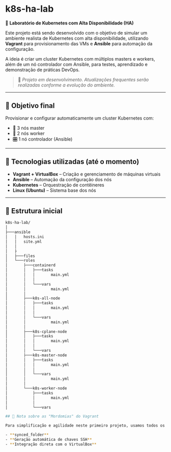 # k8s-ha-lab

🧪 **Laboratório de Kubernetes com Alta Disponibilidade (HA)**

Este projeto está sendo desenvolvido com o objetivo de simular um ambiente realista de Kubernetes com alta disponibilidade, utilizando **Vagrant** para provisionamento das VMs e **Ansible** para automação da configuração.

A ideia é criar um cluster Kubernetes com múltiplos masters e workers, além de um nó controlador com Ansible, para testes, aprendizado e demonstração de práticas DevOps.

> 🚧 *Projeto em desenvolvimento. Atualizações frequentes serão realizadas conforme a evolução do ambiente.*

---

## 📌 Objetivo final

Provisionar e configurar automaticamente um cluster Kubernetes com:

- 🧠 3 nós master
- 🧱 2 nós worker
- 🎛️ 1 nó controlador (Ansible)

---

## 🔧 Tecnologias utilizadas (até o momento)

- **Vagrant + VirtualBox** – Criação e gerenciamento de máquinas virtuais
- **Ansible** – Automação da configuração dos nós
- **Kubernetes** – Orquestração de contêineres
- **Linux (Ubuntu)** – Sistema base dos nós

---

## 📁 Estrutura inicial

```bash
k8s-ha-lab/
│
├───ansible
│   │   hosts.ini
│   │   site.yml
│   │
│   ├
│   ├───files
│   └───roles
│       ├───containerd
│       │   ├───tasks
│       │   │       main.yml
│       │   │
│       │   └───vars
│       │           main.yml
│       │
│       ├───k8s-all-node
│       │   ├───tasks
│       │   │       main.yml
│       │   │
│       │   └───vars
│       │           main.yml
│       │
│       ├───k8s-cplane-node
│       │   ├───tasks
│       │   │       main.yml
│       │   │
│       │   └───vars
│       ├───k8s-master-node
│       │   ├───tasks
│       │   │       main.yml
│       │   │
│       │   └───vars
│       │           main.yml
│       │
│       └───k8s-worker-node
│           ├───tasks
│           │       main.yml
│           │
│           └───vars

## 🚀 Nota sobre as "Mordomias" do Vagrant

Para simplificação e agilidade neste primeiro projeto, usamos todos os recursos que facilitam a implantação com o Vagrant:

- **synced_folder**
- **Geração automática de chaves SSH** 
- **Integração direta com o VirtualBox** 